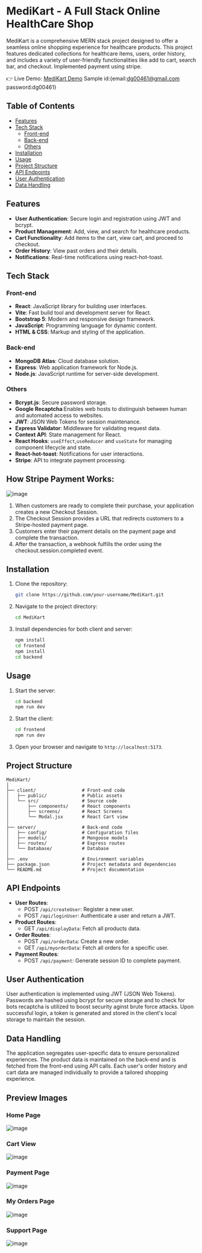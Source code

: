 # MediKart - A Full Stack Online HealthCare Shop

MediKart is a comprehensive MERN stack project designed to offer a seamless online shopping experience for healthcare products. This project features dedicated collections for healthcare items, users, order history, and includes a variety of user-friendly functionalities like add to cart, search bar, and checkout. Implemented payment using stripe.

👉 Live Demo: <a href='https://medikartwebsite.vercel.app/'>MediKart Demo</a> Sample id:{email:dg00461@gmail.com password:dg00461}

## Table of Contents
- [Features](#features)
- [Tech Stack](#tech-stack)
  - [Front-end](#front-end)
  - [Back-end](#back-end)
  - [Others](#others)
- [Installation](#installation)
- [Usage](#usage)
- [Project Structure](#project-structure)
- [API Endpoints](#api-endpoints)
- [User Authentication](#user-authentication)
- [Data Handling](#data-handling)


## Features
- **User Authentication**: Secure login and registration using JWT and bcrypt.
- **Product Management**: Add, view, and search for healthcare products.
- **Cart Functionality**: Add items to the cart, view cart, and proceed to checkout.
- **Order History**: View past orders and their details.
- **Notifications**: Real-time notifications using react-hot-toast.

## Tech Stack

### Front-end
- **React**: JavaScript library for building user interfaces.
- **Vite**: Fast build tool and development server for React.
- **Bootstrap 5**: Modern and responsive design framework.
- **JavaScript**: Programming language for dynamic content.
- **HTML & CSS**: Markup and styling of the application.

### Back-end
- **MongoDB Atlas**: Cloud database solution.
- **Express**: Web application framework for Node.js.
- **Node.js**: JavaScript runtime for server-side development.

### Others
- **Bcrypt.js**: Secure password storage.
- **Google Recaptcha**:Enables web hosts to distinguish between human and automated access to websites.
- **JWT**: JSON Web Tokens for session maintenance.
- **Express Validator**: Middleware for validating request data.
- **Context API**: State management for React.
- **React Hooks**: `useEffect`,`useReducer` and `useState` for managing component lifecycle and state.
- **React-hot-toast**: Notifications for user interactions.
- **Stripe**: API to integrate payment processing.

## How Stripe Payment Works:
![image](https://github.com/user-attachments/assets/4c2cbfbf-4d47-4073-9682-b60297259b7f)
1. When customers are ready to complete their purchase, your application creates a new Checkout Session.
2. The Checkout Session provides a URL that redirects customers to a Stripe-hosted payment page.
3. Customers enter their payment details on the payment page and complete the transaction.
4. After the transaction, a webhook fulfills the order using the checkout.session.completed event.


## Installation
1. Clone the repository:
   ```bash
   git clone https://github.com/your-username/MediKart.git
   ```
2. Navigate to the project directory:
   ```bash
   cd MediKart
   ```
3. Install dependencies for both client and server:
   ```bash
   npm install
   cd frontend
   npm install
   cd backend
   ```

## Usage
1. Start the server:
   ```bash
   cd backend
   npm run dev
   ```
2. Start the client:
   ```bash
   cd frontend
   npm run dev
   ```
3. Open your browser and navigate to `http://localhost:5173`.

## Project Structure
```
MediKart/
│
├── client/                 # Front-end code
│   ├── public/             # Public assets
│   └── src/                # Source code
│       ├── components/     # React components
│       ├── screens/        # React Screens
│       └── Modal.jsx       # React Cart view
│
├── server/                 # Back-end code
│   ├── config/             # Configuration files
│   ├── models/             # Mongoose models
│   ├── routes/             # Express routes
│   └── Database/           # Database
│
├── .env                    # Environment variables
├── package.json            # Project metadata and dependencies
└── README.md               # Project documentation
```

## API Endpoints
- **User Routes**:
  - POST `/api/createUser`: Register a new user.
  - POST `/api/loginUser`: Authenticate a user and return a JWT.
- **Product Routes**:
  - GET `/api/displayData`: Fetch all products data.
- **Order Routes**:
  - POST `/api/orderData`: Create a new order.
  - GET `/api/myorderData`: Fetch all orders for a specific user.
- **Payment Routes**:
  - POST `/api/payment`: Generate session ID to complete payment.
   

## User Authentication

User authentication is implemented using JWT (JSON Web Tokens). Passwords are hashed using bcrypt for secure storage and to check for bots recaptcha is utilized to boost security aginst brute force attacks. Upon successful login, a token is generated and stored in the client's local storage to maintain the session.

## Data Handling

The application segregates user-specific data to ensure personalized experiences. The product data is maintained on the back-end and is fetched from the front-end using API calls. Each user's order history and cart data are managed individually to provide a tailored shopping experience.

## Preview Images
### Home Page
![image](https://github.com/aerraj/MediKart/assets/61013804/967f69c0-5a14-4fef-a560-13e8912bf0e3)
### Cart View
![image](https://github.com/user-attachments/assets/f788d345-6347-43e1-a21f-e460dbe125f6)

### Payment Page
![image](https://github.com/user-attachments/assets/84dbc1d3-3e00-4dcd-a509-8128a395d353)

### My Orders Page
![image](https://github.com/aerraj/MediKart/assets/61013804/e6eabd1e-9ac3-46f6-8de3-9bd6e61b4884)

### Support Page
![image](https://github.com/user-attachments/assets/3519f37c-4723-40d3-b54a-32aa34f0b58a)

